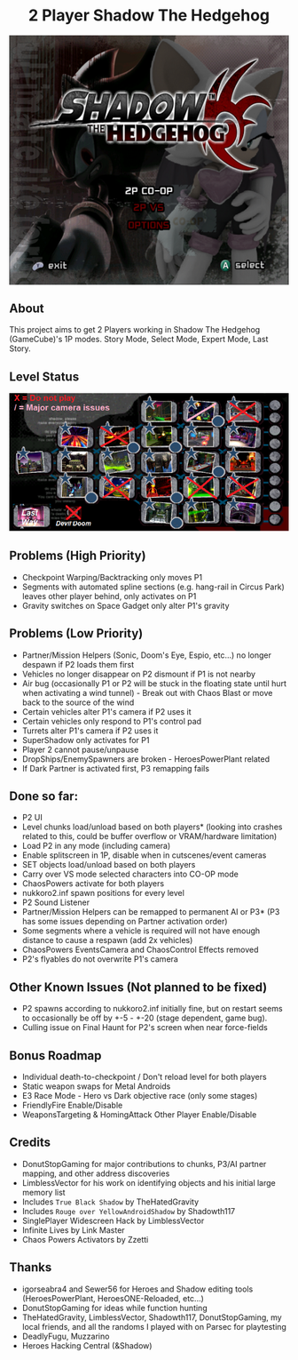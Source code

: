 <div align="center"><h1>2 Player Shadow The Hedgehog</h1>
<img src="https://raw.githubusercontent.com/ShadowTheHedgehogHacking/2P-ShdTH/master/res/main_banner.png" align="center" />
</div>

## About
This project aims to get 2 Players working in Shadow The Hedgehog (GameCube)'s 1P modes.
Story Mode, Select Mode, Expert Mode, Last Story.

## Level Status
![Current Level Map](./res/level_status.png)

## Problems (High Priority)
* Checkpoint Warping/Backtracking only moves P1
* Segments with automated spline sections (e.g. hang-rail in Circus Park) leaves other player behind, only activates on P1
* Gravity switches on Space Gadget only alter P1's gravity

## Problems (Low Priority)
* Partner/Mission Helpers (Sonic, Doom's Eye, Espio, etc...) no longer despawn if P2 loads them first
* Vehicles no longer disappear on P2 dismount if P1 is not nearby
* Air bug (occasionally P1 or P2 will be stuck in the floating state until hurt when activating a wind tunnel) - Break out with Chaos Blast or move back to the source of the wind
* Certain vehicles alter P1's camera if P2 uses it
* Certain vehicles only respond to P1's control pad
* Turrets alter P1's camera if P2 uses it
* SuperShadow only activates for P1
* Player 2 cannot pause/unpause
* DropShips/EnemySpawners are broken - HeroesPowerPlant related
* If Dark Partner is activated first, P3 remapping fails

## Done so far:
* P2 UI
* Level chunks load/unload based on both players* (looking into crashes related to this, could be buffer overflow or VRAM/hardware limitation)
* Load P2 in any mode (including camera)
* Enable splitscreen in 1P, disable when in cutscenes/event cameras
* SET objects load/unload based on both players
* Carry over VS mode selected characters into CO-OP mode
* ChaosPowers activate for both players
* nukkoro2.inf spawn positions for every level
* P2 Sound Listener
* Partner/Mission Helpers can be remapped to permanent AI or P3* (P3 has some issues depending on Partner activation order)
* Some segments where a vehicle is required will not have enough distance to cause a respawn (add 2x vehicles)
* ChaosPowers EventsCamera and ChaosControl Effects removed
* P2's flyables do not overwrite P1's camera


## Other Known Issues (Not planned to be fixed)
* P2 spawns according to nukkoro2.inf initially fine, but on restart seems to occasionally be off by +-5 - +-20 (stage dependent, game bug).
* Culling issue on Final Haunt for P2's screen when near force-fields

## Bonus Roadmap
* Individual death-to-checkpoint / Don't reload level for both players
* Static weapon swaps for Metal Androids
* E3 Race Mode - Hero vs Dark objective race (only some stages)
* FriendlyFire Enable/Disable
* WeaponsTargeting & HomingAttack Other Player Enable/Disable

## Credits
* DonutStopGaming for major contributions to chunks, P3/AI partner mapping, and other address discoveries
* LimblessVector for his work on identifying objects and his initial large memory list
* Includes `True Black Shadow` by TheHatedGravity
* Includes `Rouge over YellowAndroidShadow` by Shadowth117
* SinglePlayer Widescreen Hack by LimblessVector
* Infinite Lives by Link Master
* Chaos Powers Activators by Zzetti 

## Thanks
* igorseabra4 and Sewer56 for Heroes and Shadow editing tools (HeroesPowerPlant, HeroesONE-Reloaded, etc...)
* DonutStopGaming for ideas while function hunting
* TheHatedGravity, LimblessVector, Shadowth117, DonutStopGaming, my local friends, and all the randoms I played with on Parsec for playtesting
* DeadlyFugu, Muzzarino
* Heroes Hacking Central (&Shadow)